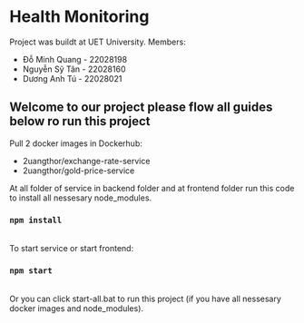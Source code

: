 # Health Monitoring
Project was buildt at UET University.
Members:
- Đỗ Minh Quang - 22028198
- Nguyễn Sỹ Tân - 22028160
- Dương Anh Tú - 22028021
## Welcome to our project please flow all guides below ro run this project

Pull 2 docker images in Dockerhub:
- 2uangthor/exchange-rate-service
- 2uangthor/gold-price-service

At all folder of service in backend folder and at frontend folder run this code to install all nessesary node_modules. 
### `npm install`
\
To start service or start frontend:
### `npm start`
\
Or you can click start-all.bat to run this project (if you have all nessesary docker images and node_modules).
